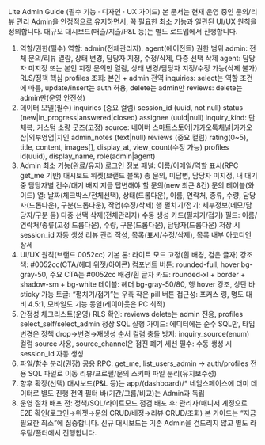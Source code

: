 Lite Admin Guide (필수 기능 · 디자인 · UX 가이드)
본 문서는 현재 운영 중인 문의/리뷰 관리 Admin을 안정적으로 유지하면서, 꼭 필요한 최소 기능과 일관된 UI/UX 원칙을 정의합니다. 대규모 대시보드(매출/지출/P&L 등)는 별도 로드맵에서 진행합니다.
1) 역할/권한(필수)
역할: admin(전체관리자), agent(에이전트)
권한 범위
admin: 전체 문의/리뷰 열람, 상태 변경, 담당자 지정, 수정/삭제, 다중 선택 삭제
agent: 담당자 미지정 또는 본인 지정 문의만 열람, 상태 변경/담당자 지정/수정 가능(삭제 불가)
RLS/정책 핵심
profiles 조회: 본인 + admin 전역
inquiries: select는 역할 조건에 따름, update/insert는 auth 허용, delete는 admin만
reviews: delete는 admin만(운영 안전성)
2) 데이터 모델(필수)
inquiries (중요 컬럼)
session_id (uuid, not null)
status (new|in_progress|answered|closed)
assignee (uuid|null)
inquiry_kind: 단체복, 커스텀 소량 굿즈(고정)
source: 네이버 스마트스토어|카카오톡채널|카카오샵|외부영업|지인
admin_notes (text|null)
reviews (중요 컬럼)
rating(0~5), title, content, images[], display_at, view_count(수정 가능)
profiles
id(uuid), display_name, role(admin|agent)
3) Admin 최소 기능(완료/유지)
로그인 정보 패널: 이름/이메일/역할 표시(RPC get_me 기반)
대시보드 위젯(브랜드 블록)
총 문의, 미답변, 담당자 미지정, 내 대기중
담당자별 건수/대기 배지
지금 답변해야 할 문의(new 최근 8건)
문의 테이블(와이드)
열: 날짜(체크박스/전체선택), 상태(드롭다운), 이름, 연락처, 종류, 수량, 담당자(드롭다운), 구분(드롭다운), 작업(수정/삭제)
행 펼치기/접기: 세부정보(메모/담당자/구분 등)
다중 선택 삭제(전체관리자)
수동 생성 카드(펼치기/접기)
필드: 이름/연락처/종류(고정 드롭다운), 수량, 구분(드롭다운), 담당자(드롭다운)
저장 시 session_id 자동 생성
리뷰 관리
작성, 목록(표시/수정/삭제), 목록 내부 아코디언 상세
4) UI/UX 원칙(브랜드 0052cc)
기본 톤: 라이트 모드 고정(흰 배경, 검은 글자)
강조 색: #0052cc(CTA/헤더 위젯/아이콘)
컴포넌트
버튼: rounded-full, hover bg-gray-50, 주요 CTA는 #0052cc 배경/흰 글자
카드: rounded-xl + border + shadow-sm + bg-white
테이블: 헤더 bg-gray-50/80, 행 hover 강조, 상단 바 sticky 가능
토글: “펼치기/접기”는 우측 작은 pill 버튼
접근성: 포커스 링, 명도 대비 4.5:1, 모바일도 기능 동일(레이아웃은 PC 최적)
5) 안정성 체크리스트(운영)
RLS 확인: reviews delete는 admin 전용, profiles select_self/select_admin 정상
SQL 실행 가이드: 에디터에는 순수 SQL만, 타입 변경은 정책 drop→변경→재생성 순서
컬럼 충돌 방지: inquiry_source(enum) 컬럼 source 사용, source_channel은 점진 폐기
세션 필수: 수동 생성 시 session_id 자동 생성
6) 파일/함수 분리(권장)
공용 RPC: get_me, list_users_admin → auth/profiles 전용 SQL 파일로 이동
리뷰/프로필/문의 스키마 파일 분리(유지보수성)
7) 향후 확장(선택)
대시보드(P&L 등)는 app/(dashboard)/* 네임스페이스에 더미 데이터로 별도 진행
전역 필터 바(기간/그룹/비교)는 Admin과 독립
8) 운영 절차
배포 전: 정책/SQL/라이트모드 점검
배포 후: 관리자/매니저 계정으로 E2E 확인(로그인→위젯→문의 CRUD/배정→리뷰 CRUD/조회)
본 가이드는 “지금 필요한 최소”에 집중합니다. 신규 대시보드는 기존 Admin을 건드리지 않고 별도 라우팅/폴더에서 진행합니다.